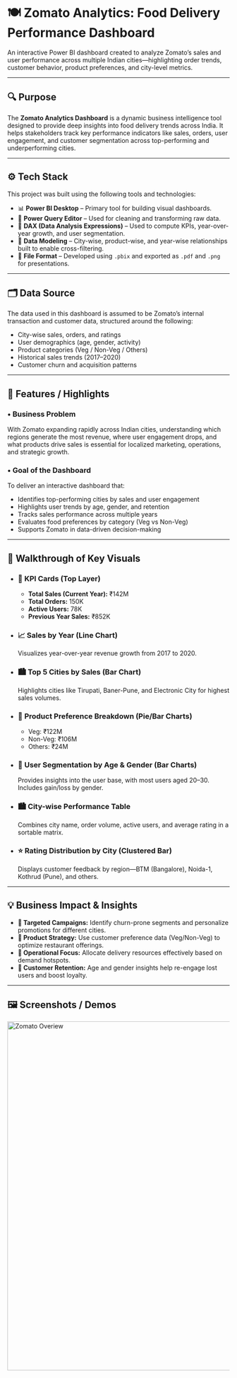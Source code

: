 # 🍽️ Zomato Analytics: Food Delivery Performance Dashboard

An interactive Power BI dashboard created to analyze Zomato’s sales and user performance across multiple Indian cities—highlighting order trends, customer behavior, product preferences, and city-level metrics.

---

## 🔍 Purpose

The **Zomato Analytics Dashboard** is a dynamic business intelligence tool designed to provide deep insights into food delivery trends across India. It helps stakeholders track key performance indicators like sales, orders, user engagement, and customer segmentation across top-performing and underperforming cities.

---

## ⚙️ Tech Stack

This project was built using the following tools and technologies:

- 📊 **Power BI Desktop** – Primary tool for building visual dashboards.  
- 📂 **Power Query Editor** – Used for cleaning and transforming raw data.  
- 🧠 **DAX (Data Analysis Expressions)** – Used to compute KPIs, year-over-year growth, and user segmentation.  
- 🔗 **Data Modeling** – City-wise, product-wise, and year-wise relationships built to enable cross-filtering.  
- 📁 **File Format** – Developed using `.pbix` and exported as `.pdf` and `.png` for presentations.  

---

## 🗂️ Data Source

The data used in this dashboard is assumed to be Zomato’s internal transaction and customer data, structured around the following:

- City-wise sales, orders, and ratings  
- User demographics (age, gender, activity)  
- Product categories (Veg / Non-Veg / Others)  
- Historical sales trends (2017–2020)  
- Customer churn and acquisition patterns  

---

## 🌟 Features / Highlights

### • Business Problem

With Zomato expanding rapidly across Indian cities, understanding which regions generate the most revenue, where user engagement drops, and what products drive sales is essential for localized marketing, operations, and strategic growth.

### • Goal of the Dashboard

To deliver an interactive dashboard that:
- Identifies top-performing cities by sales and user engagement  
- Highlights user trends by age, gender, and retention  
- Tracks sales performance across multiple years  
- Evaluates food preferences by category (Veg vs Non-Veg)  
- Supports Zomato in data-driven decision-making  

---

## 🎯 Walkthrough of Key Visuals

- ### 📌 KPI Cards (Top Layer)
  - **Total Sales (Current Year):** ₹142M  
  - **Total Orders:** 150K  
  - **Active Users:** 78K  
  - **Previous Year Sales:** ₹852K  

- ### 📈 Sales by Year (Line Chart)
  Visualizes year-over-year revenue growth from 2017 to 2020.

- ### 🏙️ Top 5 Cities by Sales (Bar Chart)
  Highlights cities like Tirupati, Baner-Pune, and Electronic City for highest sales volumes.

- ### 🥗 Product Preference Breakdown (Pie/Bar Charts)
  - Veg: ₹122M  
  - Non-Veg: ₹106M  
  - Others: ₹24M  

- ### 👥 User Segmentation by Age & Gender (Bar Charts)
  Provides insights into the user base, with most users aged 20–30. Includes gain/loss by gender.

- ### 🏙️ City-wise Performance Table
  Combines city name, order volume, active users, and average rating in a sortable matrix.

- ### ⭐ Rating Distribution by City (Clustered Bar)
  Displays customer feedback by region—BTM (Bangalore), Noida-1, Kothrud (Pune), and others.

---

## 💡 Business Impact & Insights

- **🎯 Targeted Campaigns:** Identify churn-prone segments and personalize promotions for different cities.  
- **🍛 Product Strategy:** Use customer preference data (Veg/Non-Veg) to optimize restaurant offerings.  
- **🚚 Operational Focus:** Allocate delivery resources effectively based on demand hotspots.  
- **🔄 Customer Retention:** Age and gender insights help re-engage lost users and boost loyalty.  

---

## 🖼️ Screenshots / Demos
<img width="1424" height="789" alt="Zomato Overiew" src="https://github.com/user-attachments/assets/d3664b65-05ba-472f-9cc2-87c96005bd9f" />

